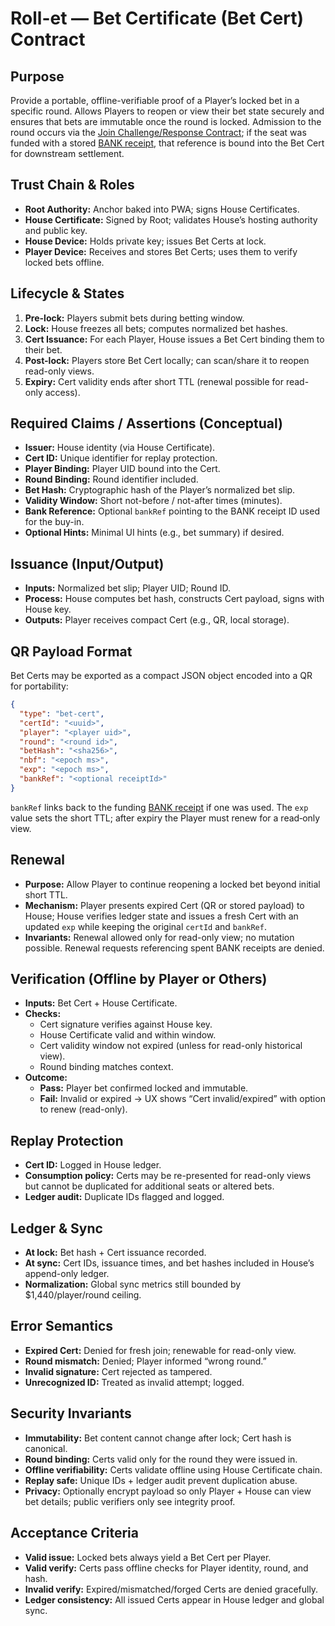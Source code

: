 # Roll-et — Bet Certificate (Bet Cert) Contract

## Purpose
Provide a portable, offline-verifiable proof of a Player’s locked bet in a specific round. Allows Players to reopen or view their bet state securely and ensures that bets are immutable once the round is locked. Admission to the round occurs via the [Join Challenge/Response Contract](./join_challenge_response_contract.md); if the seat was funded with a stored [BANK receipt](./bank_receipt_contract.md), that reference is bound into the Bet Cert for downstream settlement.

## Trust Chain & Roles
- **Root Authority:** Anchor baked into PWA; signs House Certificates.  
- **House Certificate:** Signed by Root; validates House’s hosting authority and public key.  
- **House Device:** Holds private key; issues Bet Certs at lock.  
- **Player Device:** Receives and stores Bet Certs; uses them to verify locked bets offline.  

## Lifecycle & States
1. **Pre-lock:** Players submit bets during betting window.  
2. **Lock:** House freezes all bets; computes normalized bet hashes.  
3. **Cert Issuance:** For each Player, House issues a Bet Cert binding them to their bet.  
4. **Post-lock:** Players store Bet Cert locally; can scan/share it to reopen read-only views.  
5. **Expiry:** Cert validity ends after short TTL (renewal possible for read-only access).  

## Required Claims / Assertions (Conceptual)
- **Issuer:** House identity (via House Certificate).  
- **Cert ID:** Unique identifier for replay protection.  
- **Player Binding:** Player UID bound into the Cert.  
- **Round Binding:** Round identifier included.  
- **Bet Hash:** Cryptographic hash of the Player’s normalized bet slip.
- **Validity Window:** Short not-before / not-after times (minutes).
- **Bank Reference:** Optional `bankRef` pointing to the BANK receipt ID used for the buy-in.
- **Optional Hints:** Minimal UI hints (e.g., bet summary) if desired.

## Issuance (Input/Output)
- **Inputs:** Normalized bet slip; Player UID; Round ID.
- **Process:** House computes bet hash, constructs Cert payload, signs with House key.
- **Outputs:** Player receives compact Cert (e.g., QR, local storage).

## QR Payload Format
Bet Certs may be exported as a compact JSON object encoded into a QR for portability:

```json
{
  "type": "bet-cert",
  "certId": "<uuid>",
  "player": "<player uid>",
  "round": "<round id>",
  "betHash": "<sha256>",
  "nbf": "<epoch ms>",
  "exp": "<epoch ms>",
  "bankRef": "<optional receiptId>"
}
```

`bankRef` links back to the funding [BANK receipt](./bank_receipt_contract.md) if one was used. The `exp` value sets the short TTL; after expiry the Player must renew for a read‑only view.

## Renewal
- **Purpose:** Allow Player to continue reopening a locked bet beyond initial short TTL.
- **Mechanism:** Player presents expired Cert (QR or stored payload) to House; House verifies ledger state and issues a fresh Cert with an updated `exp` while keeping the original `certId` and `bankRef`.
- **Invariants:** Renewal allowed only for read-only view; no mutation possible. Renewal requests referencing spent BANK receipts are denied.

## Verification (Offline by Player or Others)
- **Inputs:** Bet Cert + House Certificate.  
- **Checks:**  
  - Cert signature verifies against House key.  
  - House Certificate valid and within window.  
  - Cert validity window not expired (unless for read-only historical view).  
  - Round binding matches context.  
- **Outcome:**  
  - **Pass:** Player bet confirmed locked and immutable.  
  - **Fail:** Invalid or expired → UX shows “Cert invalid/expired” with option to renew (read-only).  

## Replay Protection
- **Cert ID:** Logged in House ledger.  
- **Consumption policy:** Certs may be re-presented for read-only views but cannot be duplicated for additional seats or altered bets.  
- **Ledger audit:** Duplicate IDs flagged and logged.  

## Ledger & Sync
- **At lock:** Bet hash + Cert issuance recorded.  
- **At sync:** Cert IDs, issuance times, and bet hashes included in House’s append-only ledger.  
- **Normalization:** Global sync metrics still bounded by $1,440/player/round ceiling.  

## Error Semantics
- **Expired Cert:** Denied for fresh join; renewable for read-only view.  
- **Round mismatch:** Denied; Player informed “wrong round.”  
- **Invalid signature:** Cert rejected as tampered.  
- **Unrecognized ID:** Treated as invalid attempt; logged.  

## Security Invariants
- **Immutability:** Bet content cannot change after lock; Cert hash is canonical.  
- **Round binding:** Certs valid only for the round they were issued in.  
- **Offline verifiability:** Certs validate offline using House Certificate chain.  
- **Replay safe:** Unique IDs + ledger audit prevent duplication abuse.  
- **Privacy:** Optionally encrypt payload so only Player + House can view bet details; public verifiers only see integrity proof.  

## Acceptance Criteria
- **Valid issue:** Locked bets always yield a Bet Cert per Player.  
- **Valid verify:** Certs pass offline checks for Player identity, round, and hash.  
- **Invalid verify:** Expired/mismatched/forged Certs are denied gracefully.  
- **Ledger consistency:** All issued Certs appear in House ledger and global sync.  
